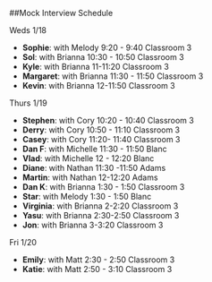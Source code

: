 ##Mock Interview Schedule

Weds 1/18

* **Sophie**: with Melody 9:20 - 9:40 Classroom 3
* **Sol**: with Brianna 10:30 - 10:50 Classroom 3
* **Kyle**: with Brianna 11-11:20 Classroom 3
* **Margaret**: with Brianna 11:30 - 11:50 Classroom 3
* **Kevin**: with Brianna 12-11:50 Classroom 3

Thurs 1/19

* **Stephen**: with Cory 10:20 - 10:40 Classroom 3
* **Derry**: with Cory 10:50 - 11:10 Classroom 3
* **Casey**: with Cory 11:20- 11:40 Classroom 3
* **Dan F**: with Michelle 11:30 - 11:50 Blanc
* **Vlad**: with Michelle 12 - 12:20 Blanc
* **Diane**: with Nathan 11:30 -11:50 Adams
* **Martin**: with Nathan 12-12:20 Adams
* **Dan K**: with Brianna 1:30 - 1:50 Classroom 3
* **Star**: with Melody 1:30 - 1:50 Blanc
* **Virginia**: with Brianna 2-2:20 Classroom 3
* **Yasu**: with Brianna 2:30-2:50 Classroom 3
* **Jon**: with Brianna 3-3:20 Classroom 3

Fri 1/20

* **Emily**: with Matt 2:30 - 2:50 Classroom 3
* **Katie**: with Matt 2:50 - 3:10 Classroom 3

